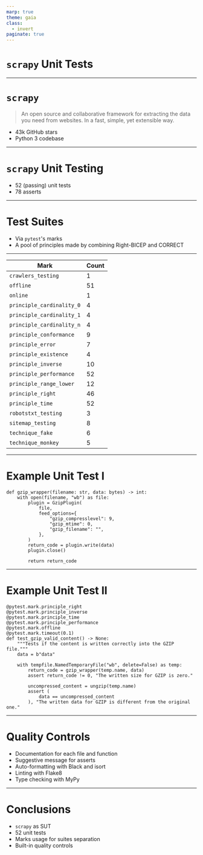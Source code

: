 ```yaml
---
marp: true
theme: gaia
class:
  - invert
paginate: true
---
```


<!-- _class: lead invert -->

# `scrapy` Unit Tests

---

# `scrapy`

> An open source and collaborative framework for extracting the data you need from websites. In a fast, simple, yet extensible way.

- 43k GitHub stars
- Python 3 codebase

---

# `scrapy` Unit Testing

- 52 (passing) unit tests
- 78 asserts

---

# Test Suites

- Via `pytest`'s marks
- A pool of principles made by combining Right-BICEP and CORRECT

---

<style scoped>
section table{
    margin-left: 400px;
    font-size: 17px;
}
</style>

| Mark                      | Count |
| ------------------------- | ----- |
| `crawlers_testing`        | 1     |
| `offline`                 | 51    |
| `online`                  | 1     |
| `principle_cardinality_0` | 4     |
| `principle_cardinality_1` | 4     |
| `principle_cardinality_n` | 4     |
| `principle_conformance`   | 9     |
| `principle_error`         | 7     |
| `principle_existence`     | 4     |
| `principle_inverse`       | 10    |
| `principle_performance`   | 52    |
| `principle_range_lower`   | 12    |
| `principle_right`         | 46    |
| `principle_time`          | 52    |
| `robotstxt_testing`       | 3     |
| `sitemap_testing`         | 8     |
| `technique_fake`          | 6     |
| `technique_monkey`        | 5     |

---

<style scoped>
section code{
    font-size: 16px;
}
</style>

# Example Unit Test I

```
def gzip_wrapper(filename: str, data: bytes) -> int:
    with open(filename, "wb") as file:
        plugin = GzipPlugin(
            file,
            feed_options={
                "gzip_compresslevel": 9,
                "gzip_mtime": 0,
                "gzip_filename": "",
            },
        )
        return_code = plugin.write(data)
        plugin.close()

        return return_code
```

---

<style scoped>
section code{
    font-size: 16px;
}
</style>

# Example Unit Test II

```
@pytest.mark.principle_right
@pytest.mark.principle_inverse
@pytest.mark.principle_time
@pytest.mark.principle_performance
@pytest.mark.offline
@pytest.mark.timeout(0.1)
def test_gzip_valid_content() -> None:
    """Tests if the content is written correctly into the GZIP file."""
    data = b"data"

    with tempfile.NamedTemporaryFile("wb", delete=False) as temp:
        return_code = gzip_wrapper(temp.name, data)
        assert return_code != 0, "The written size for GZIP is zero."

        uncompressed_content = ungzip(temp.name)
        assert (
            data == uncompressed_content
        ), "The written data for GZIP is different from the original one."
```

---

# Quality Controls

- Documentation for each file and function
- Suggestive message for asserts
- Auto-formatting with Black and isort
- Linting with Flake8
- Type checking with MyPy

---

# Conclusions

- `scrapy` as SUT
- 52 unit tests
- Marks usage for suites separation
- Built-in quality controls